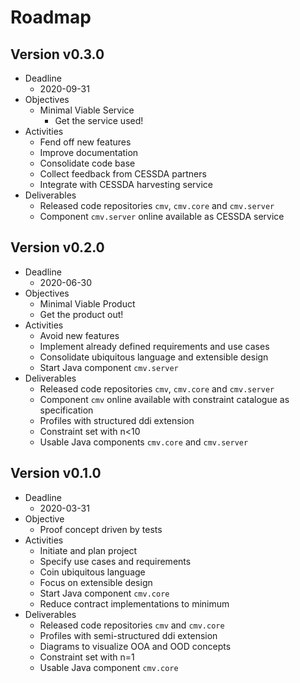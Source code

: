 # Roadmap

## Version v0.3.0

* Deadline
  * 2020-09-31
* Objectives
  * Minimal Viable Service
    * Get the service used!
* Activities
  * Fend off new features
  * Improve documentation
  * Consolidate code base
  * Collect feedback from CESSDA partners
  * Integrate with CESSDA harvesting service
* Deliverables
  * Released code repositories `cmv`, `cmv.core` and `cmv.server`
  * Component `cmv.server` online available as CESSDA service

## Version v0.2.0

* Deadline
  * 2020-06-30
* Objectives
  * Minimal Viable Product
  * Get the product out!
* Activities
  * Avoid new features
  * Implement already defined requirements and use cases
  * Consolidate ubiquitous language and extensible design
  * Start Java component `cmv.server`
* Deliverables
  * Released code repositories `cmv`, `cmv.core` and `cmv.server`
  * Component `cmv` online available with constraint catalogue as specification
  * Profiles with structured ddi extension
  * Constraint set with n<10
  * Usable Java components `cmv.core` and `cmv.server`

## Version v0.1.0

* Deadline
  * 2020-03-31
* Objective
  * Proof concept driven by tests
* Activities
  * Initiate and plan project
  * Specify use cases and requirements
  * Coin ubiquitous language
  * Focus on extensible design
  * Start Java component `cmv.core`
  * Reduce contract implementations to minimum
* Deliverables
  * Released code repositories `cmv` and `cmv.core`
  * Profiles with semi-structured ddi extension
  * Diagrams to visualize OOA and OOD concepts
  * Constraint set with n=1
  * Usable Java component `cmv.core`
